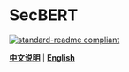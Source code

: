 # **SecBERT**

[![standard-readme compliant](https://img.shields.io/badge/readme%20style-standard-brightgreen.svg?style=flat-square)](https://github.com/jackaduma/SecBERT)

[**中文说明**](./README.zh-CN.md) | [**English**](./README.md)
